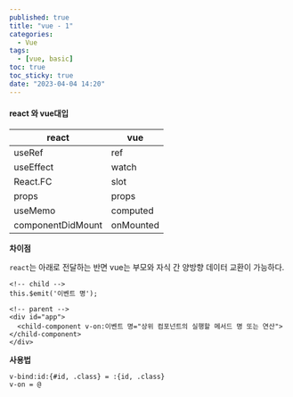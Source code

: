 ```yaml
---
published: true
title: "vue - 1"
categories:
  - Vue
tags:
  - [vue, basic]
toc: true
toc_sticky: true
date: "2023-04-04 14:20"
---
```


#### react 와 vue대입

| react             | vue       |
| ----------------- | --------- |
| useRef            | ref       |
| useEffect         | watch     |
| React.FC          | slot      |
| props             | props     |
| useMemo           | computed  |
| componentDidMount | onMounted |

**차이점**

`react`는 아래로 전달하는 반면 vue는 부모와 자식 간 양방향 데이터 교환이 가능하다.

```vue
<!-- child -->
this.$emit('이벤트 명');

<!-- parent -->
<div id="app">
  <child-component v-on:이벤트 명="상위 컴포넌트의 실행할 메서드 명 또는 연산"></child-component>
</div>

```

**사용법**

```vue
v-bind:id:{#id, .class} = :{id, .class}
v-on = @
```

